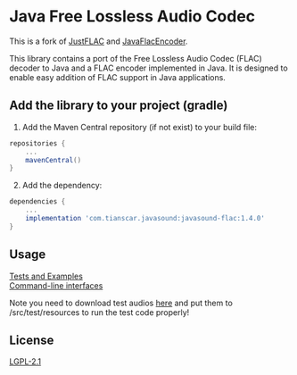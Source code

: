 # Java Free Lossless Audio Codec
This is a fork of [JustFLAC](https://github.com/drogatkin/JustFLAC) and [JavaFlacEncoder](https://github.com/amplexus/java-flac-encoder).

This library contains a port of the Free Lossless Audio Codec (FLAC) decoder to Java and a FLAC encoder implemented in Java. It is designed to enable easy addition of FLAC support in Java applications.

## Add the library to your project (gradle)
1. Add the Maven Central repository (if not exist) to your build file:
```groovy
repositories {
    ...
    mavenCentral()
}
```

2. Add the dependency:
```groovy
dependencies {
    ...
    implementation 'com.tianscar.javasound:javasound-flac:1.4.0'
}
```

## Usage
[Tests and Examples](/src/test/java/org/kc7bfi/jflac/test)  
[Command-line interfaces](/src/test/java/org/kc7bfi/jflac/cli)

Note you need to download test audios [here](https://github.com/Tianscar/fbodemo1) and put them to /src/test/resources to run the test code properly!

## License
[LGPL-2.1](/LICENSE)
